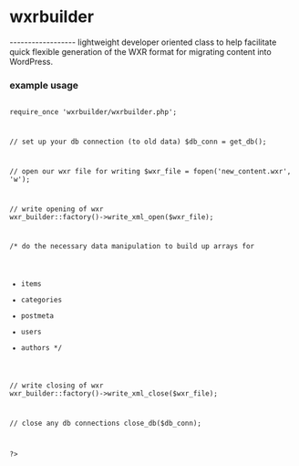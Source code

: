 <h1>wxrbuilder</h1>
------------------
lightweight developer oriented class to help facilitate
quick flexible generation of the WXR format for migrating
content into WordPress.

<h3>example usage</h3>

<code>
<?php

require_once 'wxrbuilder/wxrbuilder.php';

// set up your db connection (to old data)
$db_conn = get_db();

// open our wxr file for writing
$wxr_file = fopen('new_content.wxr', 'w');

// write opening of wxr
wxr_builder::factory()->write_xml_open($wxr_file);

/* do the necessary data manipulation to build up arrays for
 * items
 * categories
 * postmeta
 * users
 * authors
 */

// write closing of wxr
wxr_builder::factory()->write_xml_close($wxr_file);

// close any db connections
close_db($db_conn);

?>
</code>
